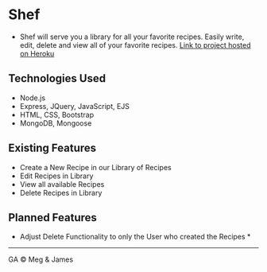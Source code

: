 # Shef
* Shef will serve you a library for all your favorite recipes. Easily write, edit, delete and view all of your favorite recipes.
[Link to project hosted on Heroku]()
## Technologies Used
* Node.js
* Express, JQuery, JavaScript, EJS
* HTML, CSS, Bootstrap
* MongoDB, Mongoose
## Existing Features
* Create a New Recipe in our Library of Recipes
* Edit Recipes in Library
* View all available Recipes
* Delete Recipes in Library
## Planned Features
* Adjust Delete Functionality to only the User who created the Recipes *
---
GA © Meg & James